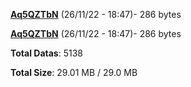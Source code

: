 [**Aq5QZTbN**](/data/Aq5QZTbN.txt) (26/11/22 - 18:47)- 286 bytes

[**Aq5QZTbN**](/data/Aq5QZTbN.txt) (26/11/22 - 18:47)- 286 bytes

**Total Datas**: 5138

**Total Size**: 29.01 MB / 29.0 MB
